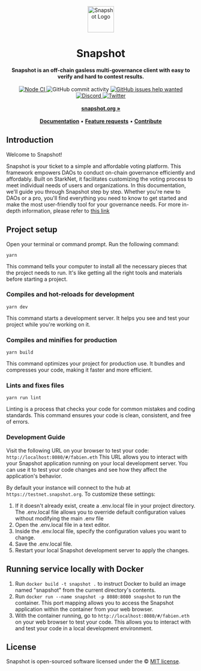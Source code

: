 <div align="center">
    <img src="public/icon.svg" height="70" alt="Snapshot Logo">
    <h1>Snapshot</h1>
    <strong>Snapshot is an off-chain gasless multi-governance client with easy to verify and hard to contest results.</strong>
</div>
<br>
<div align="center">
    <a href="https://github.com/snapshot-labs/snapshot/actions/workflows/nodejs.yml">
        <img src="https://github.com/snapshot-labs/snapshot/actions/workflows/nodejs.yml/badge.svg" alt="Node CI">
    </a>
    <img src="https://img.shields.io/github/commit-activity/w/snapshot-labs/snapshot" alt="GitHub commit activity">
    <a href="https://github.com/snapshot-labs/snapshot/issues?q=is%3Aissue+is%3Aopen+label%3A%22help+wanted%22">
        <img src="https://img.shields.io/github/issues/snapshot-labs/snapshot/help wanted" alt="GitHub issues help wanted">
    </a>
    <a href="https://discord.snapshot.org/">
        <img src="https://img.shields.io/discord/707079246388133940.svg?label=&logo=discord&logoColor=ffffff&color=7389D8&labelColor=6A7EC2" alt="Discord">
    </a>
    <a href="https://twitter.com/SnapshotLabs">
        <img src="https://img.shields.io/twitter/follow/SnapshotLabs?label=SnapshotLabs&style=flat&logo=twitter&color=1DA1F2" alt="Twitter">
    </a>
</div>
<div align="center">
    <br>
    <a href="https://snapshot.org"><b>snapshot.org »</b></a>
    <br><br>
    <a href="https://docs.snapshot.org"><b>Documentation</b></a>
    •
    <a href="https://features.snapshot.org/feature-requests"><b>Feature requests</b></a>
    •
    <a href="https://docs.snapshot.org/guides/contribute"><b>Contribute</b></a>
</div>

## Introduction
Welcome to Snapshot!

Snapshot is your ticket to a simple and affordable voting platform. This framework empowers DAOs to conduct on-chain governance efficiently and affordably. Built on StarkNet, it facilitates customizing the voting process to meet individual needs of users and organizations. 
In this documentation, we'll guide you through Snapshot step by step. Whether you're new to DAOs or a pro, you'll find everything you need to know to get started and make the most user-friendly tool for your governance needs. 
For more in-depth information, please refer to [this link](https://snapshot.mirror.xyz/cUOrwdtEs5PvNh0sqYWWxPjt8GdJWn_Qp3cl7E3_8IU) 

## Project setup

Open your terminal or command prompt.
Run the following command:
```
yarn
```
This command tells your computer to install all the necessary pieces that the project needs to run. It's like getting all the right tools and materials before starting a project.

### Compiles and hot-reloads for development
```
yarn dev
```
This command starts a development server. It helps you see and test your project while you're working on it.

### Compiles and minifies for production

```
yarn build
```
This command optimizes your project for production use. It bundles and compresses your code, making it faster and more efficient.

### Lints and fixes files

```
yarn run lint
```
Linting is a process that checks your code for common mistakes and coding standards. This command ensures your code is clean, consistent, and free of errors.

### Development Guide

Visit the following URL on your browser to test your code: `http://localhost:8080/#/fabien.eth` 
This URL allows you to interact with your Snapshot application running on your local development server. You can use it to test your code changes and see how they affect the application's behavior.

By default your instance will connect to the hub at `https://testnet.snapshot.org`. 
To customize these settings:
1)  If it doesn't already exist, create a .env.local file in your project directory. The .env.local file allows you to override default configuration values without modifying the main .env file
2)  Open the .env.local file in a text editor.
3)  Inside the .env.local file, specify the configuration values you want to change.
4)  Save the .env.local file.
5)  Restart your local Snapshot development server to apply the changes.

## Running service locally with Docker
1. Run `docker build -t snapshot .` to instruct Docker to build an image named "snapshot" from the current directory's contents.
2. Run `docker run --name snapshot -p 8080:8080 snapshot` to run the container. This port mapping allows you to access the Snapshot application within the container from your web browser.
3. With the container running, go to `http://localhost:8080/#/fabien.eth` on your web browser to test your code. This allows you to interact with and test your code in a local development environment.

## License

Snapshot is open-sourced software licensed under the © [MIT license](LICENSE).
